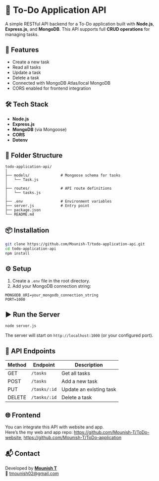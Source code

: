 # 📝 To-Do Application API

A simple RESTful API backend for a To-Do application built with **Node.js**, **Express.js**, and **MongoDB**. This API supports full **CRUD operations** for managing tasks.

## 🚀 Features

- Create a new task
- Read all tasks
- Update a task
- Delete a task
- Connected with MongoDB Atlas/local MongoDB
- CORS enabled for frontend integration

## 🛠️ Tech Stack

- **Node.js**
- **Express.js**
- **MongoDB** (via Mongoose)
- **CORS**
- **Dotenv**

## 📁 Folder Structure

```
todo-application-api/
│
├── models/              # Mongoose schema for tasks
│   └── Task.js
│
├── routes/              # API route definitions
│   └── tasks.js
│
├── .env                 # Environment variables
├── server.js            # Entry point
├── package.json
└── README.md
```

## 📦 Installation

```bash
git clone https://github.com/Mounish-T/todo-application-api.git
cd todo-application-api
npm install
```

## ⚙️ Setup

1. Create a `.env` file in the root directory.
2. Add your MongoDB connection string:

```
MONGODB_URI=your_mongodb_connection_string
PORT=1000
```

## ▶️ Run the Server

```bash
node server.js
```

The server will start on `http://localhost:1000` (or your configured port).

## 🔌 API Endpoints

| Method | Endpoint        | Description              |
|--------|------------------|--------------------------|
| GET    | `/tasks`         | Get all tasks            |
| POST   | `/tasks`         | Add a new task           |
| PUT    | `/tasks/:id`     | Update an existing task  |
| DELETE | `/tasks/:id`     | Delete a task            |

## 🌐 Frontend

You can integrate this API with website and app.  
Here’s the my web and app repo: 
https://github.com/Mounish-T/ToDo-website, 
https://github.com/Mounish-T/ToDo-application

## 📬 Contact

Developed by **[Mounish T](https://www.linkedin.com/in/t-mounish-0870a3255/)**  
📧 tmounish02@gmail.com
